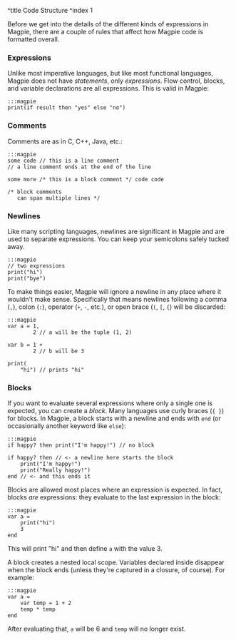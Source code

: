 ^title Code Structure
^index 1

Before we get into the details of the different kinds of expressions in Magpie, there are a couple of rules that affect how Magpie code is formatted overall.

### Expressions

Unlike most imperative languages, but like most functional languages, Magpie does not have *statements*, only *expressions*. Flow control, blocks, and variable declarations are all expressions. This is valid in Magpie:

    :::magpie
    print(if result then "yes" else "no")

### Comments

Comments are as in C, C++, Java, etc.:

    :::magpie
    some code // this is a line comment
    // a line comment ends at the end of the line
    
    some more /* this is a block comment */ code code
    
    /* block comments
       can span multiple lines */

### Newlines

Like many scripting languages, newlines are significant in Magpie and are used to separate expressions. You can keep your semicolons safely tucked away.

    :::magpie
    // two expressions
    print("hi")
    print("bye")

To make things easier, Magpie will ignore a newline in any place where it
wouldn't make sense. Specifically that means newlines following a comma (`,`),
colon (`:`), operator (`+`, `-`, etc.), or open brace (`(`, `[`, `{`) will be
discarded:

    :::magpie
    var a = 1,
            2 // a will be the tuple (1, 2)
    
    var b = 1 + 
            2 // b will be 3
    
    print(
        "hi") // prints "hi"

### Blocks

If you want to evaluate several expressions where only a single one is expected, you can create a *block*. Many languages use curly braces (`{ }`) for blocks. In Magpie, a block starts with a newline and ends with `end` (or occasionally another keyword like `else`):

    :::magpie
    if happy? then print("I'm happy!") // no block
    
    if happy? then // <- a newline here starts the block
        print("I'm happy!")
        print("Really happy!")
    end // <- and this ends it

Blocks are allowed most places where an expression is expected. In fact, blocks *are* expressions: they evaluate to the last expression in the block:

    :::magpie
    var a =
        print("hi")
        3
    end

This will print "hi" and then define `a` with the value 3.

A block creates a nested local scope. Variables declared inside disappear when
the block ends (unless they're captured in a closure, of course). For example:

    :::magpie
    var a =
        var temp = 1 + 2
        temp * temp
    end

After evaluating that, `a` will be 6 and `temp` will no longer exist.